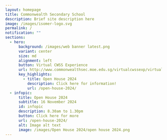 ```yaml
---
layout: homepage
title: Commonwealth Secondary School
description: Brief site description here
image: /images/isomer-logo.svg
permalink: /
notification: ""
sections:
  - hero:
      background: /images/web banner latest.png
      variant: center
      size: md
      alignment: left
      button: Virtual CWSS Experience
      url: http://www.commonwealthsec.moe.edu.sg/virtualcwssexp/virtual-tour/
      key_highlights:
        - title: Open House 2024
          description: Click here for information!
          url: /open-house-2024/
  - infopic:
      title: Open House 2024
      subtitle: 16 November 2024
      id: infopic
      description: 8.30am to 1.30pm
      button: Click here for more
      url: /open-house-2024/
      alt: Image alt text
      image: /images/Open House 2024/open house 2024.png
---
```

